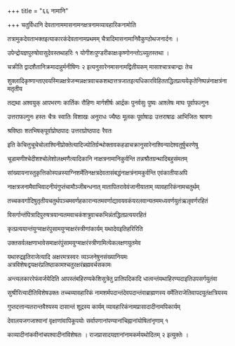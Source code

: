 +++
title = "६६ नामानि"

+++
चतुर्विधानि देवतानाममासनामनक्षत्रनामव्यावहारिकनामोति

तत्रामुकदेवताभक्तइत्याकारकंदेवतानामप्रथमम् चैत्रादिमासनामानिवैकुण्ठोथजनार्दनः ।

उपेन्द्रोयज्ञपुरुषोवासुदेवस्तथाहरिः १ योगीशःपुण्डरीकाक्षःकृष्णोनन्तोऽच्युतस्तथा ।

चक्रीति द्वादशैतानिक्रमादाहुर्मनीषिणः २ इत्यनुसारेनमासनामद्वितीयकम् मासाश्चात्रचान्द्राः तेच

शुक्लादिकृष्णान्ताएवयस्मिन्नक्षत्रेजन्मन्नक्षत्रवाचकशब्दात्तत्रजातइत्यधिकारविहिततद्धितप्रत्ययेकृतेनिष्पन्नंनाक्षत्रंनामतृतीय

तद्यथा अश्वयुक्‌ आपभरणः कार्तिकः रौहिणः मार्गशीर्षः आर्द्रकः पुनर्वसुः पुष्यः आश्लेषः माघः पूर्वाफल्गुनः

उत्तराफल्गुनः हस्तः चैत्रः स्वातिः विशाखः अनुराधः ज्यैष्ठः मूलकः पूर्वाषाढः उत्तराषाढः आभिजितः श्रावणः

श्रविष्ठाः शतभिषक्‌पूर्वाप्रोष्ठपादः उत्तराप्रोष्ठपादः रैवतः

इति केचित्तुचूचेचोलाश्विनीप्रोक्तेत्यादिज्योतिर्ग्रन्थोक्तावकहडाचक्रानुसारेनाश्विन्यादेश्वतुर्षुचरणेषु

चूडामणीश्चेदीशश्चोलेशोलक्ष्मणैत्यादिकानि नाक्षत्रनामानिकुर्वन्ति तन्नश्रौतग्रन्थादिबहुसंमतम्

सांख्यायनास्तुकृत्तिकोस्पन्नस्याग्निशर्मेतिनक्षत्रदेवतासंबद्धंनाक्षत्रंनामकुर्वन्ति एवंकातीयाअपि

नाक्षत्रजनामैवाभिवादनीयंगुप्तंचामौञ्जीबन्धनात् मातापितरावेवंजानीयाताम् व्यावहारिकंनामचतुर्थम्

तच्चकवर्गादिषुतृतीयचतुर्थपञ्चमवर्णहकारान्यतमवर्णाद्यावयवकंयरलवान्यतममध्यवर्णयुतंऋलृवर्णरहितं

विसर्गान्तंपित्रादिपुरुषत्रयान्यतमवाचकंशत्रुवाचकभिन्नंतद्धितप्रत्ययरहितं

कृत्प्रत्ययान्तंयुग्माक्षरंपुसामयुग्माक्षरंस्त्रीणांकार्यम् यथादेवइतिहरिरिति

उक्तसर्वलक्षणाभावेसमाक्षरंपुंसामयुग्माक्षरंस्त्रीणामित्येकलक्षणयुतमेव

यथारुद्रइतिराजेत्यादि अक्षरमत्रस्वरः व्यञ्जनेषुनसंख्यानियमः अत्रविशेषःद्वयक्षरंप्रतिष्ठाकामश्चतुरक्षरंब्रह्मवर्चसकामः

अन्त्यलकाररेफंवर्जयेदिति आपस्तंबहिरण्यकेशिसुत्रेतु प्रातिपदिकादि धात्वन्तंयथाहिरण्यदाइतिउपसर्गयुतंवा

सुश्रीरित्यादीतिविशेषउक्तः तच्चव्यावहारिकं नामशर्मपदान्तंदेवपदान्तंवाब्राह्मणस्य वर्मेतिराजेतिवापदयुतंक्षत्रियस्य

गुप्तदत्तान्यतरान्तवैश्यस्य दासान्तं शूद्रस्य कार्यम् व्यावहारिकंनामप्रासादादीनामपिकार्यम्

देवालयजगजाश्वानां वृक्षाणांवापिकूपयोः सर्वापणानांपण्यानांचिह्नानांयोषितांनृणाम् १

काव्यादीनांकवीनांचपश्वादीनांविशेषतः । राजप्रासादयज्ञानांनामकर्मयथोदितम् २ इत्युक्तेः ।
